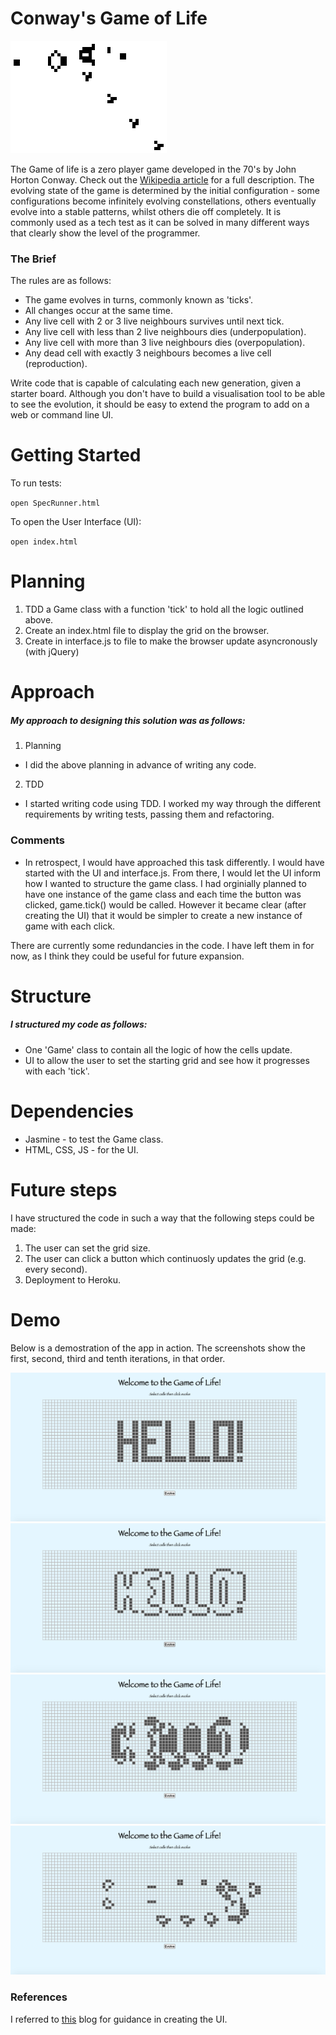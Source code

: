 # Conway's Game of Life

![game of life example](./images/Gospers_glider_gun.gif)

The Game of life is a zero player game developed in the 70's by John Horton Conway. Check out the [Wikipedia article](https://en.wikipedia.org/wiki/Conway%27s_Game_of_Life) for a full description.
The evolving state of the game is determined by the initial configuration - some configurations become infinitely evolving constellations, others eventually evolve into a stable patterns, whilst others die off completely.
It is commonly used as a tech test as it can be solved in many different ways that clearly show the level of the programmer.

### The Brief

The rules are as follows:

* The game evolves in turns, commonly known as 'ticks'.
* All changes occur at the same time.
* Any live cell with 2 or 3 live neighbours survives until next tick.
* Any live cell with less than 2 live neighbours dies (underpopulation).
* Any live cell with more than 3 live neighbours dies (overpopulation).
* Any dead cell with exactly 3 neighbours becomes a live cell (reproduction).

Write code that is capable of calculating each new generation, given a starter board. Although you don't have to build a visualisation tool to be able to see the evolution, it should be easy to extend the program to add on a web or command line UI.

# Getting Started
To run tests:

`open SpecRunner.html`

To open the User Interface (UI): 

`open index.html`

# Planning 
1. TDD a Game class with a function 'tick' to hold all the logic outlined above.
2. Create an index.html file to display the grid on the browser.
3. Create in interface.js to file to make the browser update asyncronously (with jQuery) 

# Approach

##### My approach to designing this solution was as follows:  
1. Planning 
  - I did the above planning in advance of writing any code.
2. TDD
  - I started writing code using TDD. I worked my way through the different requirements by writing tests, passing them and refactoring. 

### Comments 
- In retrospect, I would have approached this task differently. I would have started with the UI and interface.js. From there, I would let the UI inform how I wanted to structure the game class. I had orginially planned to have one instance of the game class and each time the button was clicked, game.tick() would be called. However it became clear (after creating the UI) that it would be simpler to create a new instance of game with each click.  

There are currently some redundancies in the code. I have left them in for now, as I think they could be useful for future expansion.

# Structure 
##### I structured my code as follows:
- One 'Game' class to contain all the logic of how the cells update.
- UI to allow the user to set the starting grid and see how it progresses with each 'tick'. 

# Dependencies
- Jasmine - to test the Game class.
- HTML, CSS, JS - for the UI.

# Future steps
I have structured the code in such a way that the following steps could be made:  
1. The user can set the grid size.
2. The user can click a button which continuosly updates the grid (e.g. every second).
3. Deployment to Heroku.

# Demo 
Below is a demostration of the app in action. The screenshots show the first, second, third and tenth iterations, in that order.

![example iteration 1](./images/GoL-iteration-1.png)
![example iteration 2](./images/GoL-iteration-2.png)
![example iteration 3](./images/GoL-iteration-3.png)
![example iteration 10](./images/GoL-iteration-10.png)

### References
I referred to [this](https://javascript.plainenglish.io/the-game-of-life-using-javascript-fc1aaec8274f) blog for guidance in creating the UI.

